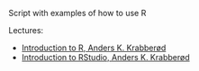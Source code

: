 Script with examples of how to use R

Lectures: 
- [Introduction to R, Anders K. Krabberød](../Lectures/introduction.to.R.2022_v2.pdf)
- [Introduction to RStudio, Anders K. Krabberød](../Lectures/Introduction_to_Rstudio.pdf)